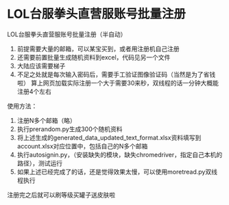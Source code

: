 # LOL台服拳头直营服账号批量注册

LOL台服拳头直营服账号批量注册（半自动）
1. 前提需要大量的邮箱，可以某宝买到，或者用注册机自己注册
2. 还需要前置批量生成随机资料到excel，代码见另一个文件
3. 大陆应该需要梯子
4. 不足之处就是每次输入密码后，需要手工验证图像验证码（当然是为了省钱啦）
        算上网页加载实际注册一个大于需要30来秒，双线程的话一分钟大概能注册4个左右


使用方法：
1. 注册N多个邮箱（略）
2. 执行prerandom.py生成300个随机资料
3. 将上述生成的generated_data_updated_text_format.xlsx资料填写到account.xlsx对应位置中，包括自己的N多个邮箱
4. 执行autosignin.py，（安装缺失的模块，缺失chromedriver，指定自己本机的路径），测试运行
5. 如果上述已经完成了的话，还是觉得效果太慢，可以使用moretread.py双线程执行

注册完之后就可以刷等级买罐子送皮肤啦
